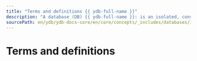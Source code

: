 ```yaml
---
title: "Terms and definitions {{ ydb-full-name }}"
description: "A database (DB) {{ ydb-full-name }}: is an isolated, consistent set of data that is accessed through the {{ ydb-full-name }}, service, which provides scalability, fault tolerance, and automatic data replication."
sourcePath: en/ydb/ydb-docs-core/en/core/concepts/_includes/databases/intro.md
---
```


# Terms and definitions
